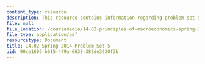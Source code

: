 ```yaml
---
content_type: resource
description: This resource contains information regarding problem set 5.
file: null
file_location: /coursemedia/14-02-principles-of-macroeconomics-spring-2014/90ce1606b615449a6638389de3930f3b_MIT14_02S14_pset5.pdf
file_type: application/pdf
resourcetype: Document
title: 14.02 Spring 2014 Problem Set 5
uid: 90ce1606-b615-449a-6638-389de3930f3b
---
```

